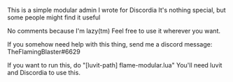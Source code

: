 This is a simple modular admin I wrote for Discordia
It's nothing special, but some people might find it useful

No comments because I'm lazy(tm)
Feel free to use it wherever you want.

If you somehow need help with this thing, send me a discord message: TheFlamingBlaster#6629

If you want to run this, do "[luvit-path] flame-modular.lua"
You'll need luvit and Discordia to use this.

